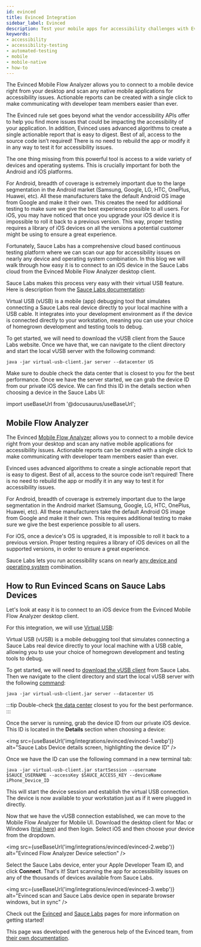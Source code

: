 ```yaml
---
id: evinced
title: Evinced Integration
sidebar_label: Evinced
description: Test your mobile apps for accessibility challenges with Evinced and the Sauce Labs cloud
keywords:
- accessibility
- accessibility-testing
- automated-testing
- mobile
- mobile-native
- how-to
---
```


The Evinced Mobile Flow Analyzer allows you to connect to a mobile device right from your desktop and scan any native mobile applications for accessibility issues. Actionable reports can be created with a single click to make communicating with developer team members easier than ever.

The Evinced rule set goes beyond what the vendor accessibility APIs offer to help you find more issues that could be impacting the accessibility of your application. In addition, Evinced uses advanced algorithms to create a single actionable report that is easy to digest. Best of all, access to the source code isn’t required! There is no need to rebuild the app or modify it in any way to test it for accessibility issues.

The one thing missing from this powerful tool is access to a wide variety of devices and operating systems. This is crucially important for both the Android and iOS platforms.

For Android, breadth of coverage is extremely important due to the large segmentation in the Android market (Samsung, Google, LG, HTC, OnePlus, Huawei, etc). All these manufacturers take the default Android OS image from Google and make it their own. This creates the need for additional testing to make sure we give the best experience possible to all users. For iOS, you may have noticed that once you upgrade your iOS device it is impossible to roll it back to a previous version. This way, proper testing requires a library of iOS devices on all the versions a potential customer might be using to ensure a great experience.

Fortunately, Sauce Labs has a comprehensive cloud based continuous testing platform where we can scan our app for accessibility issues on nearly any device and operating system combination. In this blog we will walk through how easy it is to connect to an iOS device in the Sauce Labs cloud from the Evinced Mobile Flow Analyzer desktop client.

Sauce Labs makes this process very easy with their virtual USB feature. Here is description from the [Sauce Labs documentation](https://docs.saucelabs.com/mobile-apps/features/virtual-usb/):

Virtual USB (vUSB) is a mobile (app) debugging tool that simulates connecting a Sauce Labs real device directly to your local machine with a USB cable. It integrates into your development environment as if the device is connected directly to your workstation, meaning you can use your choice of homegrown development and testing tools to debug.

To get started, we will need to download the vUSB client from the Sauce Labs website. Once we have that, we can navigate to the client directory and start the local vUSB server with the following command:

```java -jar virtual-usb-client.jar server --datacenter US```

Make sure to double check the data center that is closest to you for the best performance. Once we have the server started, we can grab the device ID from our private iOS device. We can find this ID in the details section when choosing a device in the Sauce Labs UI:


import useBaseUrl from '@docusaurus/useBaseUrl';

## Mobile Flow Analyzer
The Evinced [Mobile Flow Analyzer](https://www.evinced.com/products/flow-analyzer-for-mobile) allows you to connect to a mobile device right from your desktop and scan any native mobile applications for accessibility issues. Actionable reports can be created with a single click to make communicating with developer team members easier than ever.

Evinced uses advanced algorithms to create a single actionable report that is easy to digest. Best of all, access to the source code isn’t required! There is no need to rebuild the app or modify it in any way to test it for accessibility issues.

For Android, breadth of coverage is extremely important due to the large segmentation in the Android market (Samsung, Google, LG, HTC, OnePlus, Huawei, etc). All these manufacturers take the default Android OS image from Google and make it their own. This requires additional testing to make sure we give the best experience possible to all users.

For iOS, once a device's OS is upgraded, it is impossible to roll it back to a previous version. Proper testing requires a library of iOS devices on all the supported versions, in order to ensure a great experience.

Sauce Labs lets you run accessibility scans on nearly [any device and operating system](https://saucelabs.com/platform/platform-configurator#/) combination.

## How to Run Evinced Scans on Sauce Labs Devices

Let's look at easy it is to connect to an iOS device from the Evinced Mobile Flow Analyzer desktop client.

For this integration, we will use [Virtual USB](https://docs.saucelabs.com/mobile-apps/features/virtual-usb/):

Virtual USB (vUSB) is a mobile debugging tool that simulates connecting a Sauce Labs real device directly to your local machine with a USB cable, allowing you to use your choice of homegrown development and testing tools to debug.

To get started, we will need to [download the vUSB client](https://docs.saucelabs.com/mobile-apps/features/virtual-usb/#download-client) from Sauce Labs. Then we navigate to the client directory and start the local vUSB server with the following [command](https://docs.saucelabs.com/dev/cli/virtual-usb/):

```java -jar virtual-usb-client.jar server --datacenter US```

:::tip
Double-check [the data center](https://docs.saucelabs.com/basics/data-center-endpoints/) closest to you for the best performance.
:::

Once the server is running, grab the device ID from our private iOS device. This ID is located in the **Details** section when choosing a device:

<img src={useBaseUrl('img/integrations/evinced/evinced-1.webp')} alt="Sauce Labs Device details screen, highlighting the device ID" />

Once we have the ID can use the following command in a new terminal tab:

```java -jar virtual-usb-client.jar startSession --username $SAUCE_USERNAME --accessKey $SAUCE_ACCESS_KEY --deviceName iPhone_Device_ID```

This will start the device session and establish the virtual USB connection. The device is now available to your workstation just as if it were plugged in directly.

Now that we have the vUSB connection established, we can move to the Mobile Flow Analyzer for Mobile UI. Download the desktop client for Mac or Windows ([trial here](https://www.evinced.com/products/flow-analyzer-for-mobile)) and then login. Select iOS and then choose your device from the dropdown.

<img src={useBaseUrl('img/integrations/evinced/evinced-2.webp')} alt="Evinced Flow Analyzer Device selection" />

Select the Sauce Labs device, enter your Apple Developer Team ID, and click **Connect**. That's it! Start scanning the app for accessibility issues on any of the thousands of devices available from Sauce Labs.

<img src={useBaseUrl('img/integrations/evinced/evinced-3.webp')} alt="Evinced scan and Sauce Labs device open in separate browser windows, but in sync" />

Check out the [Evinced](https://www.evinced.com/) and [Sauce Labs](https://saucelabs.com/sign-up) pages for more information on getting started!

This page was developed with the generous help of the Evinced team, from [their own documentation](https://get-evinced.com/blog/evinced-flow-analyzer-for-mobile-sauce-labs/).
